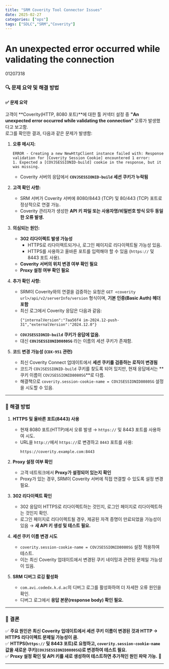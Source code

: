 ```yaml
---
title: "SRM Coverity Tool Connector Issues"
date: 2025-02-27
categories: ["ops"]
tags: ["SDLC","SRM","Coverity"]
---
```


# An unexpected error occurred while validating the connection 
01207318

### **🔍 문제 요약 및 해결 방법**  

#### ✅ **문제 요약**
고객이 **Coverity(HTTP, 8080 포트)**에 대한 툴 커넥터 설정 중 **"An unexpected error occurred while validating the connection"** 오류가 발생했다고 보고함.  
로그를 확인한 결과, 다음과 같은 문제가 발생함:

1. **오류 메시지:**  
   ```
   ERROR - Creating a new NewHttpClient instance failed with: Response validation for [Coverity Session Cookie] encountered 1 error:
   1. Expected a [COVJSESSIONID-build] cookie in the response, but it was missing.
   ```
   - Coverity 서버의 응답에서 **`COVJSESSIONID-build` 세션 쿠키가 누락됨**  
   
2. **고객 확인 사항:**
   - SRM 서버가 Coverity 서버에 8080/8443 (TCP) 및 80/443 (TCP) 포트로 정상적으로 연결 가능.  
   - Coverity 관리자가 생성한 **API 키 파일 또는 사용자명/비밀번호 방식 모두 동일한 오류 발생.**  

3. **의심되는 원인:**
   - **302 리다이렉트 발생 가능성**  
     - HTTPS로 리다이렉트되거나, 로그인 페이지로 리다이렉트될 가능성 있음.  
     - HTTPS를 사용하고 올바른 포트를 입력해야 할 수 있음 (`https://` 및 8443 포트 사용).  
   - **Coverity 서버의 위치 변경 여부 확인 필요**  
   - **Proxy 설정 여부 확인 필요**  

4. **추가 확인 사항:**  
   - SRM이 Coverity와의 연결을 검증하는 요청은 `GET <coverity url>/api/v2/serverInfo/version` 형식이며, **기본 인증(Basic Auth) 헤더 포함**  
   - 최신 로그에서 Coverity 응답은 다음과 같음:
     ```
     {"internalVersion":"7aa56f4 im-2024.12-push-31","externalVersion":"2024.12.0"}
     ```
   - **`COVJSESSIONID-build` 쿠키가 응답에 없음.**  
   - 대신 **`COVJSESSIONID8080SG`** 라는 이름의 세션 쿠키가 존재함.

5. **코드 변경 가능성 (`CDX-951` 관련)**  
   - 최신 Coverity Connect 업데이트에서 **세션 쿠키를 검증하는 로직이 변경됨**  
   - 코드가 `COVJSESSIONID-build` 쿠키를 찾도록 되어 있지만, 현재 응답에서는 **쿠키 이름이 `COVJSESSIONID8080SG`**로 다름.  
   - 해결책으로 `coverity.session-cookie-name = COVJSESSIONID8080SG` 설정을 시도할 수 있음.  

---

### **🚀 해결 방법**
1. **HTTPS 및 올바른 포트(8443) 사용**
   - 현재 8080 포트(HTTP)에서 오류 발생 → `https://` 및 8443 포트를 사용하여 시도.  
   - URL을 `http://`에서 `https://`로 변경하고 `8443` 포트를 사용:
     ```
     https://coverity.example.com:8443
     ```
   
2. **Proxy 설정 여부 확인**
   - 고객 네트워크에서 **Proxy가 설정되어 있는지 확인**  
   - Proxy가 있는 경우, SRM이 Coverity 서버에 직접 연결할 수 있도록 설정 변경 필요.  

3. **302 리다이렉트 확인**
   - 302 응답이 HTTPS로 리다이렉트하는 것인지, 로그인 페이지로 리다이렉트하는 것인지 확인.  
   - 로그인 페이지로 리다이렉트될 경우, 제공된 자격 증명이 만료되었을 가능성이 있음 → **새 API 키 생성 및 테스트 필요.**  

4. **세션 쿠키 이름 변경 시도**
   - `coverity.session-cookie-name = COVJSESSIONID8080SG` 설정 적용하여 테스트.  
   - 이는 최신 Coverity 업데이트에서 변경된 쿠키 네이밍과 관련된 문제일 가능성이 있음.  

5. **SRM 디버그 로깅 활성화**
   - `com.avi.codedx.k.d.ac`의 디버그 로그를 활성화하여 더 자세한 오류 원인을 확인.  
   - 디버그 로그에서 **응답 본문(response body) 확인 필요.**  

---

### **🎯 결론**
✅ **주요 원인은 최신 Coverity 업데이트에서 세션 쿠키 이름이 변경된 것과 HTTP → HTTPS 리다이렉트 문제일 가능성이 큼.**  
✅ **HTTPS(`https://` 및 8443 포트)로 요청하고, `coverity.session-cookie-name` 값을 새로운 쿠키(`COVJSESSIONID8080SG`)로 변경하여 테스트 필요.**  
✅ **Proxy 설정 확인 및 API 키를 새로 생성하여 테스트하면 추가적인 원인 파악 가능.** 🚀

---
